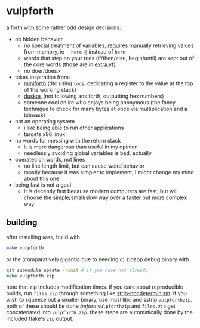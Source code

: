 # vulpforth

a forth with some rather odd design decisions:

- no hidden behavior
  - no special treatment of variables, requires manually retrieving
    values from memory, ie `' here @` instead of `here`
  - words that step on your toes (if/then/else, begin/until) are
    kept out of the core words (those are in [extra.vf](./extra.vf))
  - no doer/does>
- takes inspiration from:
  - [miniforth](https://github.com/meithecatte/miniforth)
    (dtc using `lods`, dedicating a register to the value at the top
    of the working stack)
  - [duskos](https://duskos.org/)
    (not following ans forth, outputting hex numbers)
  - someone cool on irc who enjoys being anonymous
    (the fancy technique to check for many bytes at once via
    multiplication and a bitmask)
- not an operating system
  - i like being able to run other applications
  - targets x86 linux
- no words for messing with the return stack
  - it is more dangerous than useful in my opinion
  - needlessly avoiding global variables is bad, actually
- operates on words, not lines
  - no line length limit, but can cause weird behavior
  - mostly because it was simpler to implement, i might change my mind
    about this one
- being fast is not a goal
  - it *is* decently fast because modern computers are fast, but
    will choose the simple/small/slow way over a faster but more
    complex way

## building

after installing `nasm`, build with

```sh
make vulpforth
```

or the (comparatively gigantic due to needing c) zipapp
debug binary with

```sh
git submodule update --init # if you have not already
make vulpforth.zip
```

note that zip includes modification times. if you care about
reproducible builds, run `files.zip` through something like
[strip-nondeterminism]. if you wish to squeeze out a smaller binary,
use musl libc and sstrip `vulpforthzip`. both of these should be done
*before* `vulpforthzip` and `files.zip` get concatenated into
`vulpforth.zip`. these steps are automatically done by the included
flake's `zip` output.

[strip-nondeterminism]: https://salsa.debian.org/reproducible-builds/strip-nondeterminism
